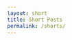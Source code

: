 ```yaml
---
layout: short
title: Short Posts
permalink: /shorts/
---
```


<!-- The content is rendered by the layout -->
